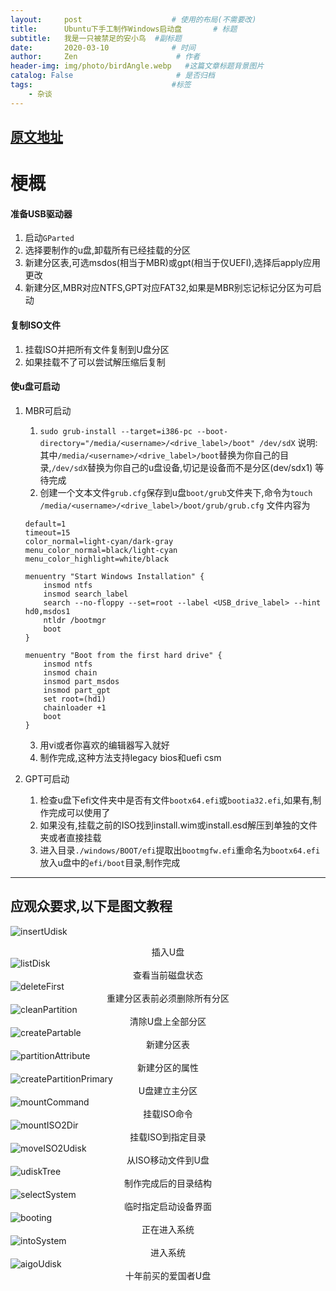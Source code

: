 ```yaml
---
layout:     post                    # 使用的布局(不需要改)
title:      Ubuntu下手工制作Windows启动盘       # 标题
subtitle:   我是一只被禁足的安小鸟  #副标题
date:       2020-03-10              # 时间
author:     Zen                      # 作者
header-img: img/photo/birdAngle.webp   #这篇文章标题背景图片
catalog: False                       # 是否归档
tags:                               #标签
    - 杂谈
---
```

[原文地址](https://www.onetransistor.eu/2014/09/make-bootable-windows-usb-from-ubuntu.html)
----
# 梗概

#### 准备USB驱动器
1. 启动`GParted`
2. 选择要制作的u盘,卸载所有已经挂载的分区
3. 新建分区表,可选msdos(相当于MBR)或gpt(相当于仅UEFI),选择后apply应用更改
4. 新建分区,MBR对应NTFS,GPT对应FAT32,如果是MBR别忘记标记分区为可启动

#### 复制ISO文件
1. 挂载ISO并把所有文件复制到U盘分区
2. 如果挂载不了可以尝试解压缩后复制

#### 使u盘可启动
1. MBR可启动
    1. `sudo grub-install --target=i386-pc --boot-directory="/media/<username>/<drive_label>/boot" /dev/sdX`
    说明: 其中`/media/<username>/<drive_label>/boot`替换为你自己的目录,`/dev/sdX`替换为你自己的u盘设备,切记是设备而不是分区(dev/sdx1)
    等待完成
    2. 创建一个文本文件`grub.cfg`保存到u盘`boot/grub`文件夹下,命令为`touch /media/<username>/<drive_label>/boot/grub/grub.cfg`
    文件内容为

    ```
    default=1  
    timeout=15
    color_normal=light-cyan/dark-gray
    menu_color_normal=black/light-cyan
    menu_color_highlight=white/black

    menuentry "Start Windows Installation" {
        insmod ntfs
        insmod search_label
        search --no-floppy --set=root --label <USB_drive_label> --hint hd0,msdos1
        ntldr /bootmgr
        boot
    }

    menuentry "Boot from the first hard drive" {
        insmod ntfs
        insmod chain
        insmod part_msdos
        insmod part_gpt
        set root=(hd1)
        chainloader +1
        boot
    }
    ```

    3. 用vi或者你喜欢的编辑器写入就好
    4. 制作完成,这种方法支持legacy bios和uefi csm
2. GPT可启动
    1. 检查u盘下efi文件夹中是否有文件`bootx64.efi`或`bootia32.efi`,如果有,制作完成可以使用了
    2. 如果没有,挂载之前的ISO找到install.wim或install.esd解压到单独的文件夹或者直接挂载
    3. 进入目录`./windows/BOOT/efi`提取出`bootmgfw.efi`重命名为`bootx64.efi`放入u盘中的`efi/boot`目录,制作完成

----
## 应观众要求,以下是图文教程

![insertUdisk](https://github.com/zhangyiming748/zhangyiming748.github.io/blob/master/img/ubuntu/makeBootableUSB/insertUdisk.png?raw=true)<center>插入U盘</center>
![listDisk](https://github.com/zhangyiming748/zhangyiming748.github.io/blob/master/img/ubuntu/makeBootableUSB/listDisk.png?raw=true)<center>查看当前磁盘状态</center>
![deleteFirst](https://github.com/zhangyiming748/zhangyiming748.github.io/blob/master/img/ubuntu/makeBootableUSB/deleteFirst.png?raw=true)<center>重建分区表前必须删除所有分区</center>
![cleanPartition](https://github.com/zhangyiming748/zhangyiming748.github.io/blob/master/img/ubuntu/makeBootableUSB/cleanPartition.png?raw=true)<center>清除U盘上全部分区</center>
![createPartable](https://github.com/zhangyiming748/zhangyiming748.github.io/blob/master/img/ubuntu/makeBootableUSB/createPartable.png?raw=true)<center>新建分区表</center>
![partitionAttribute](https://github.com/zhangyiming748/zhangyiming748.github.io/blob/master/img/ubuntu/makeBootableUSB/partitionAttribute.png?raw=true)<center>新建分区的属性</center>
![createPartitionPrimary](https://github.com/zhangyiming748/zhangyiming748.github.io/blob/master/img/ubuntu/makeBootableUSB/createPartitionPrimary.png?raw=true)<center>U盘建立主分区</center>
![mountCommand](https://github.com/zhangyiming748/zhangyiming748.github.io/blob/master/img/ubuntu/makeBootableUSB/mountCommand.png?raw=true)<center>挂载ISO命令</center>
![mountISO2Dir](https://github.com/zhangyiming748/zhangyiming748.github.io/blob/master/img/ubuntu/makeBootableUSB/mountISO2Dir.png?raw=true)<center>挂载ISO到指定目录</center>
![moveISO2Udisk](https://github.com/zhangyiming748/zhangyiming748.github.io/blob/master/img/ubuntu/makeBootableUSB/moveISO2Udisk.png?raw=true)<center>从ISO移动文件到U盘</center>
![udiskTree](https://github.com/zhangyiming748/zhangyiming748.github.io/blob/master/img/ubuntu/makeBootableUSB/udiskTree.png?raw=true)<center>制作完成后的目录结构</center>
![selectSystem](https://github.com/zhangyiming748/zhangyiming748.github.io/blob/master/img/ubuntu/makeBootableUSB/selectSystem.jpg?raw=true)<center>临时指定启动设备界面</center>
![booting](https://github.com/zhangyiming748/zhangyiming748.github.io/blob/master/img/ubuntu/makeBootableUSB/booting.jpg?raw=true)<center>正在进入系统</center>
![intoSystem](https://github.com/zhangyiming748/zhangyiming748.github.io/blob/master/img/ubuntu/makeBootableUSB/intoSystem.jpg?raw=true)<center>进入系统</center>
![aigoUdisk](https://github.com/zhangyiming748/zhangyiming748.github.io/blob/master/img/ubuntu/makeBootableUSB/aigoUdisk.jpg?raw=true)<center>十年前买的爱国者U盘</center>
